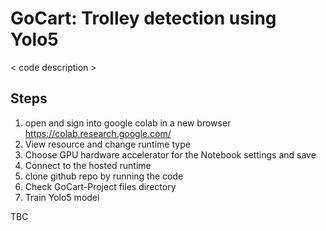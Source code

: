 # GoCart: Trolley detection using Yolo5

< code description >

## Steps
1. open and sign into google colab in a new browser https://colab.research.google.com/
2. View resource and change runtime type
3. Choose GPU hardware accelerator for the Notebook settings and save
4. Connect to the hosted runtime
5. clone github repo by running the code
6. Check GoCart-Project files directory
7. Train Yolo5 model

TBC
